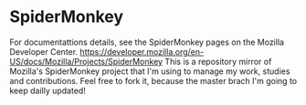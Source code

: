 SpiderMonkey
============
For documentattions details, see the SpiderMonkey pages on the Mozilla Developer Center. 
https://developer.mozilla.org/en-US/docs/Mozilla/Projects/SpiderMonkey
This is a repository mirror of Mozilla's SpiderMonkey project that I'm using to manage my work, studies and contributions. Feel free to fork it, because the master brach I'm going to keep dailly updated!
